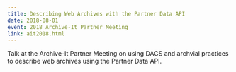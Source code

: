 ```yaml
---
title: Describing Web Archives with the Partner Data API
date: 2018-08-01
event: 2018 Archive-It Partner Meeting
link: ait2018.html
---
```

Talk at the Archive-It Partner Meeting on using DACS and archvial practices to describe web archives using the Partner Data API.